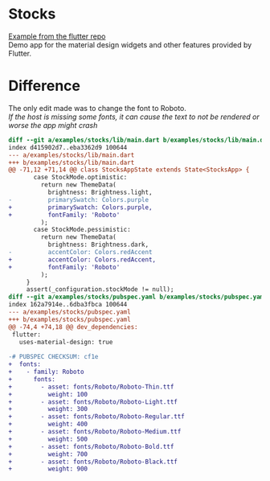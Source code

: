 # Stocks

[Example from the flutter repo](https://github.com/flutter/flutter/tree/master/examples/stocks)  
Demo app for the material design widgets and other features provided by Flutter.

# Difference

The only edit made was to change the font to Roboto.  
_If the host is missing some fonts, it can cause the text to not be rendered or
worse the app might crash_

```diff
diff --git a/examples/stocks/lib/main.dart b/examples/stocks/lib/main.dart
index d415902d7..eba3362d9 100644
--- a/examples/stocks/lib/main.dart
+++ b/examples/stocks/lib/main.dart
@@ -71,12 +71,14 @@ class StocksAppState extends State<StocksApp> {
       case StockMode.optimistic:
         return new ThemeData(
           brightness: Brightness.light,
-          primarySwatch: Colors.purple
+          primarySwatch: Colors.purple,
+          fontFamily: 'Roboto'
         );
       case StockMode.pessimistic:
         return new ThemeData(
           brightness: Brightness.dark,
-          accentColor: Colors.redAccent
+          accentColor: Colors.redAccent,
+          fontFamily: 'Roboto'
         );
     }
     assert(_configuration.stockMode != null);
diff --git a/examples/stocks/pubspec.yaml b/examples/stocks/pubspec.yaml
index 162a7914e..6dba3fbca 100644
--- a/examples/stocks/pubspec.yaml
+++ b/examples/stocks/pubspec.yaml
@@ -74,4 +74,18 @@ dev_dependencies:
 flutter:
   uses-material-design: true
 
-# PUBSPEC CHECKSUM: cf1e
+  fonts:
+    - family: Roboto
+      fonts:
+        - asset: fonts/Roboto/Roboto-Thin.ttf
+          weight: 100
+        - asset: fonts/Roboto/Roboto-Light.ttf
+          weight: 300
+        - asset: fonts/Roboto/Roboto-Regular.ttf
+          weight: 400
+        - asset: fonts/Roboto/Roboto-Medium.ttf
+          weight: 500
+        - asset: fonts/Roboto/Roboto-Bold.ttf
+          weight: 700
+        - asset: fonts/Roboto/Roboto-Black.ttf
+          weight: 900
```

